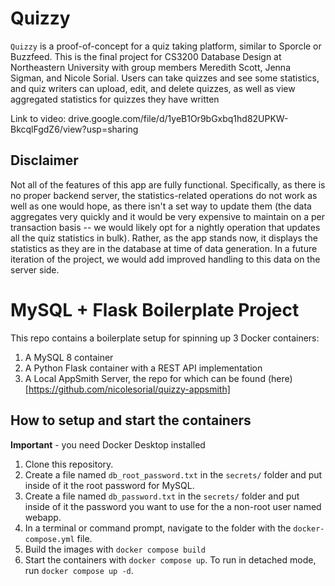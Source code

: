 # Quizzy
`Quizzy` is a proof-of-concept for a quiz taking platform, similar to Sporcle or Buzzfeed. This is the final project for CS3200 Database Design at Northeastern University with group members Meredith Scott, Jenna Sigman, and Nicole Sorial. Users can take quizzes and see some statistics, and quiz writers can upload, edit, and delete quizzes, as well as view aggregated statistics for quizzes they have written

Link to video: drive.google.com/file/d/1yeB1Or9bGxbq1hd82UPKW-BkcqlFgdZ6/view?usp=sharing

## Disclaimer
Not all of the features of this app are fully functional. Specifically, as there is no proper backend server, the statistics-related operations do not work as well as one would hope, as there isn't a set way to update them (the data aggregates very quickly and it would be very expensive to maintain on a per transaction basis -- we would likely opt for a nightly operation that updates all the quiz statistics in bulk). Rather, as the app stands now, it displays the statistics as they are in the database at time of data generation. In a future iteration of the project, we would add improved handling to this data on the server side.

# MySQL + Flask Boilerplate Project

This repo contains a boilerplate setup for spinning up 3 Docker containers: 
1. A MySQL 8 container
1. A Python Flask container with a REST API implementation
1. A Local AppSmith Server, the repo for which can be found (here)[https://github.com/nicolesorial/quizzy-appsmith]

## How to setup and start the containers
**Important** - you need Docker Desktop installed

1. Clone this repository.  
1. Create a file named `db_root_password.txt` in the `secrets/` folder and put inside of it the root password for MySQL. 
1. Create a file named `db_password.txt` in the `secrets/` folder and put inside of it the password you want to use for the a non-root user named webapp. 
1. In a terminal or command prompt, navigate to the folder with the `docker-compose.yml` file.  
1. Build the images with `docker compose build`
1. Start the containers with `docker compose up`.  To run in detached mode, run `docker compose up -d`. 




